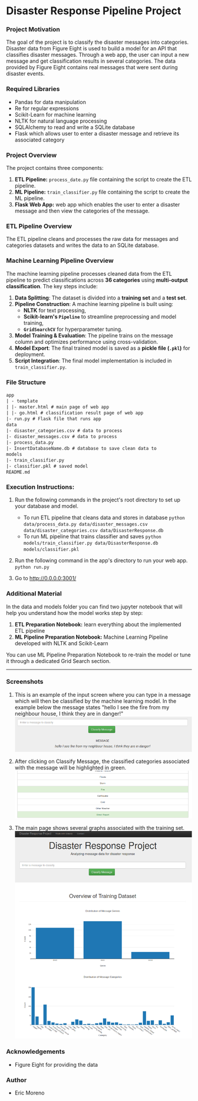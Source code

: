 # Disaster Response Pipeline Project
### Project Motivation
The goal of the project is to classify the disaster messages into categories. Disaster data from Figure Eight is used to build a model for an API that classifies disaster messages. Through a web app, the user can input a new message and get classification results in several categories. The data provided by Figure Eight contains real messages that were sent during disaster events.

### Required Libraries
- Pandas for data manipulation
- Re for regular expressions
- Scikit-Learn for machine learning
- NLTK for natural language processing
- SQLAlchemy to read and write a SQLite database
- Flask which allows user to enter a disaster message and retrieve its associated category

### Project Overview
The project contains three components:
1. **ETL Pipeline:**  `process_date.py` file containing the script to create the ETL pipeline.
2. **ML Pipeline:**  `train_classifier.py` file containing the script to create the ML pipeline.
3. **Flask Web App:**  web app which enables the user to enter a disaster message and then view the categories of the message.

### ETL Pipeline Overview
The ETL pipeline cleans and processes the raw data for messages and categories datasets and writes the data to an SQLite database.

### Machine Learning Pipeline Overview
The machine learning pipeline processes cleaned data from the ETL pipeline to predict classifications across **36 categories** using **multi-output classification**. The key steps include:

1. **Data Splitting**: The dataset is divided into a **training set** and a **test set**.
2. **Pipeline Construction**: A machine learning pipeline is built using:
   - **NLTK** for text processing,
   - **Scikit-learn's `Pipeline`** to streamline preprocessing and model training,
   - **`GridSearchCV`** for hyperparameter tuning.
3. **Model Training & Evaluation**: The pipeline trains on the message column and optimizes performance using cross-validation.
4. **Model Export**: The final trained model is saved as a **pickle file (`.pkl`)** for deployment.
5. **Script Integration**: The final model implementation is included in `train_classifier.py`.

### File Structure
    app
    | - template
    | |- master.html # main page of web app
    | |- go.html # classification result page of web app
    |- run.py # Flask file that runs app
    data
    |- disaster_categories.csv # data to process
    |- disaster_messages.csv # data to process
    |- process_data.py
    |- InsertDatabaseName.db # database to save clean data to
    models
    |- train_classifier.py
    |- classifier.pkl # saved model
    README.md


### Execution Instructions:
1. Run the following commands in the project's root directory to set up your database and model.

    - To run ETL pipeline that cleans data and stores in database
        `python data/process_data.py data/disaster_messages.csv data/disaster_categories.csv data/DisasterResponse.db`
    - To run ML pipeline that trains classifier and saves
        `python models/train_classifier.py data/DisasterResponse.db models/classifier.pkl`

2. Run the following command in the app's directory to run your web app.
    `python run.py`

3. Go to http://0.0.0.0:3001/

### Additional Material

In the data and models folder you can find two jupyter notebook that will help you understand how the model works step by step:

   1. **ETL Preparation Notebook:** learn everything about the implemented ETL pipeline
   2. **ML Pipeline Preparation Notebook:** Machine Learning Pipeline developed with NLTK and Scikit-Learn

You can use ML Pipeline Preparation Notebook to re-train the model or tune it through a dedicated Grid Search section.

--------------
### Screenshots
1. This is an example of the input screen where you can type in a message which will then be classified by the machine learning model. In the example below the message states "hello I see the fire from my neighbour house, I think they are in danger!"
![alt text](https://github.com/emoreno-hub/Disaster-Response-Pipelines/blob/main/Screenshots/sample_input.png)

2. After clicking on Classify Message, the classified categories associated with the message will be highlighted in green.
![alt text](https://github.com/emoreno-hub/Disaster-Response-Pipelines/blob/main/Screenshots/sample_output.png)


3. The main page shows several graphs associated with the training set.
![alt text](https://github.com/emoreno-hub/Disaster-Response-Pipelines/blob/main/Screenshots/main_page.png)

### Acknowledgements
- Figure Eight for providing the data

### Author
- Eric Moreno
